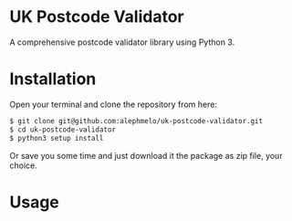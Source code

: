 # UK Postcode Validator
A comprehensive postcode validator library using Python 3.

# Installation
Open your terminal and clone the repository from here:
```bash
$ git clone git@github.com:alephmelo/uk-postcode-validator.git
$ cd uk-postcode-validator
$ python3 setup install
```

Or save you some time and just download it the package as zip file, your choice.

# Usage